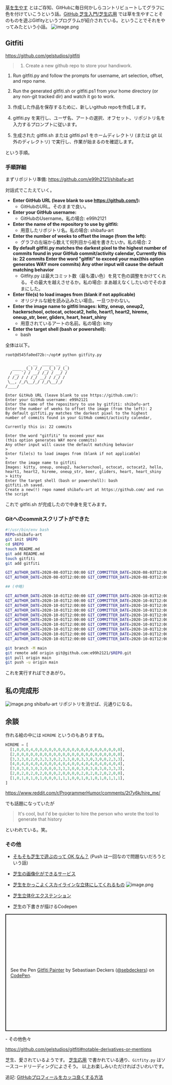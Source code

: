[草を生やす](https://qiita.com/sakaizay/items/e4ae74bfecd026925e3b#1-%E6%AF%8E%E6%97%A5%E3%82%B3%E3%83%BC%E3%83%89%E3%82%92%E6%9B%B8%E3%81%8F%E8%8D%89%E3%82%92%E7%94%9F%E3%82%84%E3%81%99) とはご存知、GitHubに毎日何かしらコントリビュートしてグラフに色を付けていこうという話。[GitHub 芝生入門/芝生応用](https://qiita.com/sta/items/2c1f0252a6a9ce5e2087) では草を生やすことそのものを遊ぶGitfityというプログラムが紹介されている。ということでそれをやってみたという小話。
![image.png](https://qiita-image-store.s3.ap-northeast-1.amazonaws.com/0/93824/785f6926-f3e5-caf4-a226-b3c355d2f038.png)

## Gitfiti
https://github.com/gelstudios/gitfiti

> 1. Create a new github repo to store your handiwork.
1. Run gitfiti.py and follow the prompts for username, art selection, offset, and repo name.
1. Run the generated gitfiti.sh or gitfiti.ps1 from your home directory (or any non-git tracked dir) and watch it go to work.


1. 作成した作品を保存するために、新しいgithub repoを作成します。
1. gitfiti.py を実行し、ユーザ名、アートの選択、オフセット、リポジトリ名を入力するプロンプトに従います。
1. 生成された gitfiti.sh または gitfiti.ps1 をホームディレクトリ (または git 以外のディレクトリ) で実行し、作業が始まるのを確認します。

という手順。


### 手順詳細

まずリポジトリ準備: https://github.com/e99h2121/shibafu-art

対話式でこたえていく。

- **Enter GitHub URL (leave blank to use https://github.com/):**
    - GitHubのURL。そのままで良い。
- **Enter your GitHub username:**
    - GitHubのUsername。私の場合: e99h2121 
- **Enter the name of the repository to use by gitfiti:**
    - 用意したリポジトリ名。私の場合: shibafu-art 
- **Enter the number of weeks to offset the image (from the left):**
    - グラフの左端から数えて何列目から絵を書きたいか。私の場合: 2
- **By default gitfiti.py matches the darkest pixel to the highest number of commits found in your GitHub commit/activity calendar, Currently this is: 22 commits Enter the word "gitfiti" to exceed your max(this option generates WAY more commits) Any other input will cause the default matching behavior**
    - Gitfity.py は最大コミット数（最も濃い色）を見て色の調整をかけてくれる。その最大を越えさせるか。私の場合: まあ越えなくしたいのでそのままにした。
- **Enter file(s) to load images from (blank if not applicable)**
    - オリジナルな絵を読み込みたい場合。一旦つかわない。
- **Enter the image name to gitfiti Images: kitty, oneup, oneup2, hackerschool, octocat, octocat2, hello, heart1, heart2, hireme, oneup_str, beer, gliders, heart, heart_shiny**
    - 用意されているアートの名前。私の場合: kitty
- **Enter the target shell (bash or powershell):**
    - bash


全体は以下。

```
root@d545fa0ed72b:~/opt# python gitfity.py

          _ __  _____ __  _
   ____ _(_) /_/ __(_) /_(_)
  / __ `/ / __/ /_/ / __/ /
 / /_/ / / /_/ __/ / /_/ /
 \__, /_/\__/_/ /_/\__/_/
/____/

Enter GitHub URL (leave blank to use https://github.com/):
Enter your GitHub username: e99h2121
Enter the name of the repository to use by gitfiti: shibafu-art
Enter the number of weeks to offset the image (from the left): 2
By default gitfiti.py matches the darkest pixel to the highest
number of commits found in your GitHub commit/activity calendar,

Currently this is: 22 commits

Enter the word "gitfiti" to exceed your max
(this option generates WAY more commits)
Any other input will cause the default matching behavior
>
Enter file(s) to load images from (blank if not applicable)
>
Enter the image name to gitfiti
Images: kitty, oneup, oneup2, hackerschool, octocat, octocat2, hello, heart1, heart2, hireme, oneup_str, beer, gliders, heart, heart_shiny
> kitty
Enter the target shell (bash or powershell): bash
gitfiti.sh saved.
Create a new(!) repo named shibafu-art at https://github.com/ and run the script
```

これで gitfiti.sh が完成したので中身を見てみます。

### Gitへのcommitスクリプトができた

```bash
#!/usr/bin/env bash
REPO=shibafu-art
git init $REPO
cd $REPO
touch README.md
git add README.md
touch gitfiti
git add gitfiti

GIT_AUTHOR_DATE=2020-08-03T12:00:00 GIT_COMMITTER_DATE=2020-08-03T12:00:00 git commit --allow-empty -m "gitfiti" > /dev/null
GIT_AUTHOR_DATE=2020-08-03T12:00:00 GIT_COMMITTER_DATE=2020-08-03T12:00:00 git commit --allow-empty -m "gitfiti" > /dev/null

## (中略) 

GIT_AUTHOR_DATE=2020-10-01T12:00:00 GIT_COMMITTER_DATE=2020-10-01T12:00:00 git commit --allow-empty -m "gitfiti" > /dev/null
GIT_AUTHOR_DATE=2020-10-01T12:00:00 GIT_COMMITTER_DATE=2020-10-01T12:00:00 git commit --allow-empty -m "gitfiti" > /dev/null
GIT_AUTHOR_DATE=2020-10-01T12:00:00 GIT_COMMITTER_DATE=2020-10-01T12:00:00 git commit --allow-empty -m "gitfiti" > /dev/null
GIT_AUTHOR_DATE=2020-10-01T12:00:00 GIT_COMMITTER_DATE=2020-10-01T12:00:00 git commit --allow-empty -m "gitfiti" > /dev/null
GIT_AUTHOR_DATE=2020-10-01T12:00:00 GIT_COMMITTER_DATE=2020-10-01T12:00:00 git commit --allow-empty -m "gitfiti" > /dev/null
GIT_AUTHOR_DATE=2020-10-01T12:00:00 GIT_COMMITTER_DATE=2020-10-01T12:00:00 git commit --allow-empty -m "gitfiti" > /dev/null
GIT_AUTHOR_DATE=2020-10-01T12:00:00 GIT_COMMITTER_DATE=2020-10-01T12:00:00 git commit --allow-empty -m "gitfiti" > /dev/null
GIT_AUTHOR_DATE=2020-10-01T12:00:00 GIT_COMMITTER_DATE=2020-10-01T12:00:00 git commit --allow-empty -m "gitfiti" > /dev/null
GIT_AUTHOR_DATE=2020-10-01T12:00:00 GIT_COMMITTER_DATE=2020-10-01T12:00:00 git commit --allow-empty -m "gitfiti" > /dev/null
GIT_AUTHOR_DATE=2020-10-01T12:00:00 GIT_COMMITTER_DATE=2020-10-01T12:00:00 git commit --allow-empty -m "gitfiti" > /dev/null

git branch -M main
git remote add origin git@github.com:e99h2121/$REPO.git
git pull origin main
git push -u origin main

```
これを実行すればできあがり。



## 私の完成形
![image.png](https://qiita-image-store.s3.ap-northeast-1.amazonaws.com/0/93824/785f6926-f3e5-caf4-a226-b3c355d2f038.png)
shibafu-art リポジトリを消せば、元通りになる。

## 余談

作れる絵の中には `HIREME` というのもありますね。

```gitfity.py
HIREME = [
  [1,0,0,0,4,0,0,0,0,0,0,0,0,0,0,0,0,0,0,0,0,0,0,0],
  [2,0,0,0,0,0,0,0,0,0,0,0,0,0,0,0,0,0,0,0,0,0,0,0],
  [3,3,3,0,2,0,3,3,3,0,2,3,3,0,0,3,3,0,3,0,0,2,3,3],
  [4,0,4,0,4,0,4,0,0,0,4,0,4,0,0,4,0,4,0,4,0,4,0,4],
  [3,0,3,0,3,0,3,0,0,0,3,3,3,0,0,3,0,3,0,3,0,3,3,3],
  [2,0,2,0,2,0,2,0,0,0,2,0,0,0,0,2,0,2,0,2,0,2,0,0],
  [1,0,1,0,1,0,1,0,0,0,1,1,1,0,0,1,0,1,0,1,0,1,1,1],
]

```




https://www.reddit.com/r/ProgrammerHumor/comments/2t7y6k/hire_me/

でも話題になっていたが
> It's cool, but I'd be quicker to hire the person who wrote the tool to generate that history

といわれている。笑。

### その他
- [そもそも芝生で遊ぶのって OK なん？](https://qiita.com/sta/items/2c1f0252a6a9ce5e2087#%E3%81%9D%E3%82%82%E3%81%9D%E3%82%82%E8%8A%9D%E7%94%9F%E3%81%A7%E9%81%8A%E3%81%B6%E3%81%AE%E3%81%A3%E3%81%A6-ok-%E3%81%AA%E3%82%93) (Push は一回なので問題ないだろうという話) 
- [芝生の画像化ができるサービス](https://grass-graph.moshimo.works/)
- [芝生をかっこよくスカイラインな立体にしてくれるもの](https://skyline.github.com/)
![image.png](https://qiita-image-store.s3.ap-northeast-1.amazonaws.com/0/93824/aee36452-bb06-6ce8-20ec-0d1fbcbf79af.png)


- [芝生立体化エクステンション](https://qiita.com/pekepek/items/a334ab9e201c486aed3f)
- 芝生の下書きが描けるCodepen
<p class="codepen" data-height="365" data-theme-id="light" data-default-tab="js,result" data-user="sebdeckers" data-slug-hash="vOXeKV" style="height: 365px; box-sizing: border-box; display: flex; align-items: center; justify-content: center; border: 2px solid; margin: 1em 0; padding: 1em;" data-pen-title="Gitfiti Painter">
  <span>See the Pen <a href="https://codepen.io/sebdeckers/pen/vOXeKV">
  Gitfiti Painter</a> by Sebastiaan Deckers (<a href="https://codepen.io/sebdeckers">@sebdeckers</a>)
  on <a href="https://codepen.io">CodePen</a>.</span>
</p>
<script async src="https://cpwebassets.codepen.io/assets/embed/ei.js"></script>
- その他色々

https://github.com/gelstudios/gitfiti#notable-derivatives-or-mentions


芝生、愛されているようです。
[芝生応用](https://qiita.com/sta/items/2c1f0252a6a9ce5e2087#%E8%8A%9D%E7%94%9F%E3%82%A2%E3%83%BC%E3%83%88) で書かれている通り、`Gitfity.py` はソースコードリーディングによさそう。
以上お楽しみいただければさいわいです。


追記: [GitHubプロフィールをカッコ良くする方法](https://qiita.com/e99h2121/items/59ce92f5c2215ecb9f89) 

